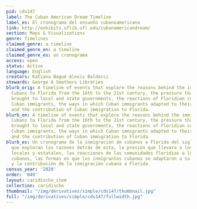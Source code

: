 ```yaml
---
pid: cds147
label: The Cuban American Dream Timeline
label_es: El cronograma del ensueño cubanoamericano
link: http://exhibits.uflib.ufl.edu/cubanamericandream/
section: Maps & Visualizations
genre: Timelines
claimed_genre: a timeline
claimed_genre_en: a timeline
claimed_genre_es: un cronograma
access: open
status: Active
language: English
creators: Katiana Bagué Alexis Baldacci
stewards: George A Smathers Libraries
blurb_orig: A timeline of events that explore the reasons behind the immigration of
  Cubans to Florida from the 16th to the 21st century, the pressure that such immigration
  brought to local and state governments, the reactions of Floridian communities to
  Cuban immigrants, the ways in which Cuban immigrants adapted to their new reality,
  and the contribution of Cuban immigration to Florida.
blurb_en: A timeline of events that explore the reasons behind the immigration of
  Cubans to Florida from the 16th to the 21st century, the pressure that such immigration
  brought to local and state governments, the reactions of Floridian communities to
  Cuban immigrants, the ways in which Cuban immigrants adapted to their new reality,
  and the contribution of Cuban immigration to Florida.
blurb_es: Un cronograma de la inmigración de cubanos a Florida del siglo XVI al XXI,
  que exploran las razones detrás de esta, la presión que llevara a los gobiernos
  locales y estatales, las reacciones de las comunidades floridias a los inmigrantes
  cubanos, las formas en que los inmigrantes cubanos se adaptaron a su nueva realidad,
  y la contribución de la inmigración cubana a Florida.
census_year: '2020'
order: '049'
layout: caridischo_item
collection: caridischo
thumbnail: "/img/derivatives/simple/cds147/thumbnail.jpg"
full: "/img/derivatives/simple/cds147/fullwidth.jpg"
---
```

